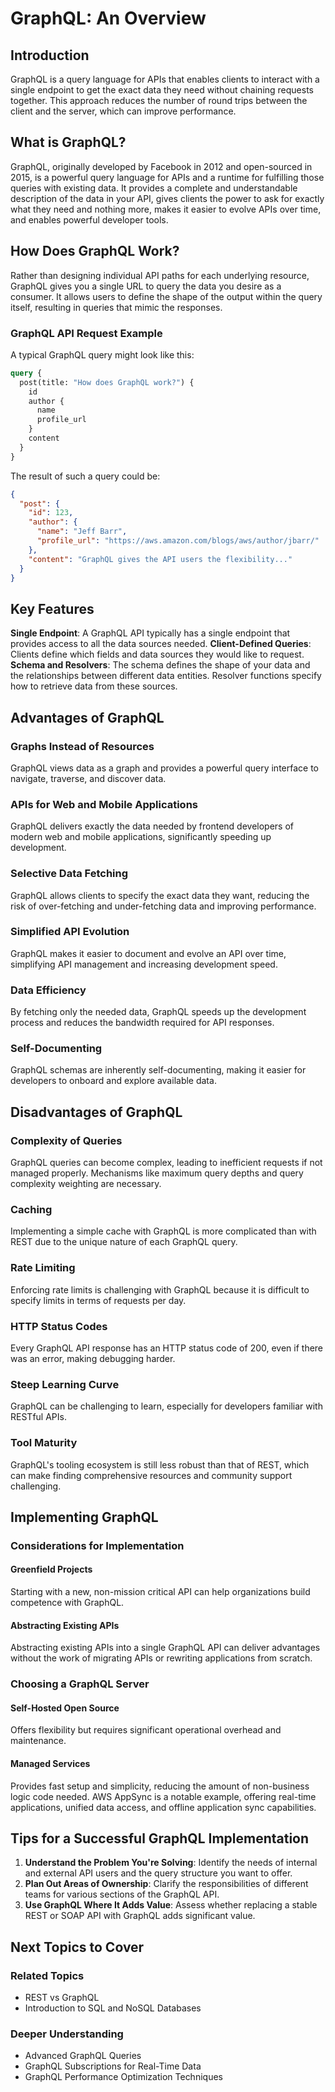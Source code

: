# GraphQL: An Overview

## Introduction

GraphQL is a query language for APIs that enables clients to interact with a single endpoint to get the exact data they need without chaining requests together. This approach reduces the number of round trips between the client and the server, which can improve performance.

## What is GraphQL?

GraphQL, originally developed by Facebook in 2012 and open-sourced in 2015, is a powerful query language for APIs and a runtime for fulfilling those queries with existing data. It provides a complete and understandable description of the data in your API, gives clients the power to ask for exactly what they need and nothing more, makes it easier to evolve APIs over time, and enables powerful developer tools.

## How Does GraphQL Work?

Rather than designing individual API paths for each underlying resource, GraphQL gives you a single URL to query the data you desire as a consumer. It allows users to define the shape of the output within the query itself, resulting in queries that mimic the responses. 

### GraphQL API Request Example

A typical GraphQL query might look like this:

```graphql
query {
  post(title: "How does GraphQL work?") {
    id
    author {
      name
      profile_url
    }
    content
  }
}
```

The result of such a query could be:

```json
{
  "post": {
    "id": 123,
    "author": {
      "name": "Jeff Barr",
      "profile_url": "https://aws.amazon.com/blogs/aws/author/jbarr/"
    },
    "content": "GraphQL gives the API users the flexibility..."
  }
}
```

## Key Features
**Single Endpoint**: A GraphQL API typically has a single endpoint that provides access to all the data sources needed.
**Client-Defined Queries**: Clients define which fields and data sources they would like to request.
**Schema and Resolvers**: The schema defines the shape of your data and the relationships between different data entities. Resolver functions specify how to retrieve data from these sources.

## Advantages of GraphQL
### Graphs Instead of Resources
GraphQL views data as a graph and provides a powerful query interface to navigate, traverse, and discover data.

### APIs for Web and Mobile Applications
GraphQL delivers exactly the data needed by frontend developers of modern web and mobile applications, significantly speeding up development.

### Selective Data Fetching
GraphQL allows clients to specify the exact data they want, reducing the risk of over-fetching and under-fetching data and improving performance.

### Simplified API Evolution
GraphQL makes it easier to document and evolve an API over time, simplifying API management and increasing development speed.

### Data Efficiency
By fetching only the needed data, GraphQL speeds up the development process and reduces the bandwidth required for API responses.

### Self-Documenting
GraphQL schemas are inherently self-documenting, making it easier for developers to onboard and explore available data.

## Disadvantages of GraphQL
### Complexity of Queries
GraphQL queries can become complex, leading to inefficient requests if not managed properly. Mechanisms like maximum query depths and query complexity weighting are necessary.

### Caching
Implementing a simple cache with GraphQL is more complicated than with REST due to the unique nature of each GraphQL query.

### Rate Limiting
Enforcing rate limits is challenging with GraphQL because it is difficult to specify limits in terms of requests per day.

### HTTP Status Codes
Every GraphQL API response has an HTTP status code of 200, even if there was an error, making debugging harder.

### Steep Learning Curve
GraphQL can be challenging to learn, especially for developers familiar with RESTful APIs.

### Tool Maturity
GraphQL's tooling ecosystem is still less robust than that of REST, which can make finding comprehensive resources and community support challenging.

## Implementing GraphQL
### Considerations for Implementation
#### Greenfield Projects
Starting with a new, non-mission critical API can help organizations build competence with GraphQL.

#### Abstracting Existing APIs
Abstracting existing APIs into a single GraphQL API can deliver advantages without the work of migrating APIs or rewriting applications from scratch.

### Choosing a GraphQL Server
#### Self-Hosted Open Source
Offers flexibility but requires significant operational overhead and maintenance.

#### Managed Services
Provides fast setup and simplicity, reducing the amount of non-business logic code needed. AWS AppSync is a notable example, offering real-time applications, unified data access, and offline application sync capabilities.

## Tips for a Successful GraphQL Implementation
1. **Understand the Problem You're Solving**: Identify the needs of internal and external API users and the query structure you want to offer.
2. **Plan Out Areas of Ownership**: Clarify the responsibilities of different teams for various sections of the GraphQL API.
3. **Use GraphQL Where It Adds Value**: Assess whether replacing a stable REST or SOAP API with GraphQL adds significant value.

## Next Topics to Cover
### Related Topics
- REST vs GraphQL
- Introduction to SQL and NoSQL Databases
### Deeper Understanding
- Advanced GraphQL Queries
- GraphQL Subscriptions for Real-Time Data
- GraphQL Performance Optimization Techniques
